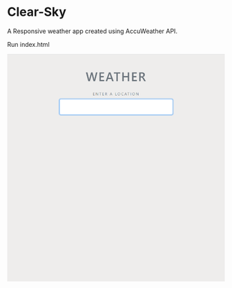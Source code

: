 # Clear-Sky
A Responsive weather app created using AccuWeather API.

Run index.html

![alt text](https://github.com/shreyas710/Clear-Sky/blob/master/1.png)
